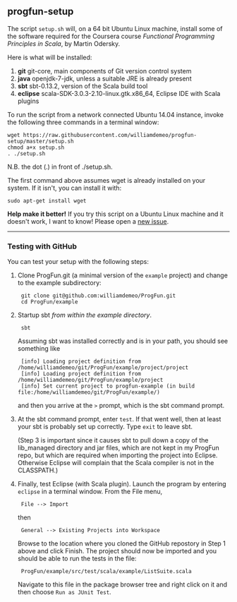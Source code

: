 ## progfun-setup

The script `setup.sh` will, on a 64 bit Ubuntu Linux machine, install some of the software
required for the Coursera course *Functional Programming Principles in Scala*, by Martin Odersky.

Here is what will be installed:

1. **git**  git-core, main components of Git version control system
2. **java** openjdk-7-jdk, unless a suitable JRE is already present
3. **sbt** sbt-0.13.2, version of the Scala build tool
4. **eclipse** scala-SDK-3.0.3-2.10-linux.gtk.x86_64, Eclipse IDE with Scala plugins

To run the script from a network connected Ubuntu 14.04 instance, invoke the following
three commands in a terminal window:

    wget https://raw.githubusercontent.com/williamdemeo/progfun-setup/master/setup.sh
	chmod a+x setup.sh
	. ./setup.sh

N.B. the dot (.) in front of ./setup.sh.

The first command above assumes wget is already installed on your system. If it
isn't, you can install it with:

    sudo apt-get install wget

**Help make it better!** If you try this script on a Ubuntu Linux machine and it doesn't work, I want to know!  Please open a [new issue](https://github.com/williamdemeo/progfun-setup/issues/new).


-----------------------------------------------------------------

### Testing with GitHub

You can test your setup with the following steps:

1. Clone ProgFun.git (a minimal version of the `example` project) and change to the example subdirectory:

        git clone git@github.com:williamdemeo/ProgFun.git
		cd ProgFun/example

2. Startup sbt *from within the example directory*.

        sbt

   Assuming sbt was installed correctly and is in your path, you should see
   something like

        [info] Loading project definition from /home/williamdemeo/git/ProgFun/example/project/project
        [info] Loading project definition from /home/williamdemeo/git/ProgFun/example/project
        [info] Set current project to progfun-example (in build file:/home/williamdemeo/git/ProgFun/example/)

   and then you arrive at the `>` prompt, which is the sbt command prompt.

3. At the sbt command prompt, enter `test`. If that went well, then at least
   your sbt is probably set up correctly. Type `exit` to leave sbt.

   (Step 3 is important since it causes sbt to pull down a copy of the
   lib_managed directory and jar files, which are not kept in my ProgFun
   repo, but which are required when importing the project into
   Eclipse. Otherwise Eclipse will complain that the Scala compiler is not in
   the CLASSPATH.)

4. Finally, test Eclipse (with Scala plugin).  Launch the program by entering `eclipse` in a terminal window.
   From the File menu,

        File --> Import
		
   then

        General --> Existing Projects into Workspace

   Browse to the location where you cloned the GitHub repostory in Step 1 above
   and click Finish.  The project should now be imported and you should be able to run
   the tests in the file:

        ProgFun/example/src/test/scala/example/ListSuite.scala

   Navigate to this file in the package browser tree and right click on it and then choose `Run as JUnit Test`.
